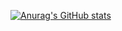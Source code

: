 
[![Anurag's GitHub stats](https://github-readme-stats.vercel.app/api?username=MrMateo899)](https://github.com/anuraghazra/github-readme-stats)

